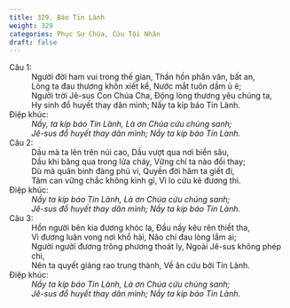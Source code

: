 ```yaml
---
title: 329. Báo Tin Lành
weight: 329
categories: Phục Sự Chúa, Cứu Tội Nhân
draft: false
---
```

<dl><dt>Câu 1:</dt><dd data-verse="1">Người đời ham vui trong thế gian, Thần hồn phân vân, bất an, <br/>Lòng ta đau thương khôn xiết kể, Nước mắt tuôn dầm ủ ê; <br/>Người trời Jê-sus Con Chúa Cha, Động lòng thương yêu chúng ta, <br/>Hy sinh đổ huyết thay dân mình; Nầy ta kíp báo Tin Lành. </dd><dt>Điệp khúc:</dt><dd data-chorus="1"><em>Nầy, ta kíp báo Tin Lành, Là ơn Chúa cứu chúng sanh; <br/>Jê-sus đổ huyết thay dân mình; Nầy ta kíp báo Tin Lành. </em></dd><dt>Câu 2:</dt><dd data-verse="2">Dầu mà ta lên trên núi cao, Dầu vượt qua nơi biển sâu, <br/>Dầu khi băng qua trong lửa cháy, Vững chí ta nào đổi thay; <br/>Dù mà quân binh đàng phủ vi, Quyền đời hăm ta giết đi, <br/>Tâm can vững chắc không kinh gì, Vì lo cứu kẻ đương thì. </dd><dt>Điệp khúc:</dt><dd data-chorus="1"><em>Nầy ta kíp báo Tin Lành, Là ơn Chúa cứu chúng sanh; <br/>Jê-sus đổ huyết thay dân mình; Nầy ta kíp báo Tin Lành. </em></dd><dt>Câu 3:</dt><dd data-verse="3">Hồn người bên kia đương khóc la, Đầu nầy kêu rên thiết tha, <br/>Vì đương luân vong nơi khổ hải, Não chí đau lòng lắm ai; <br/>Người người đương trông phương thoát ly, Ngoài Jê-sus không phép chi, <br/>Nên ta quyết giảng rao trung thành, Về ân cứu bởi Tin Lành. </dd><dt>Điệp khúc:</dt><dd data-chorus="1"><em>Nầy ta kíp báo Tin Lành, Là ơn Chúa cứu chúng sanh; <br/>Jê-sus đổ huyết thay dân mình; Nầy ta kíp báo Tin Lành. </em></dd></dl>